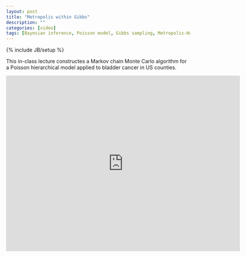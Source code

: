 ```yaml
---
layout: post
title: "Metropolis within Gibbs"
description: ""
categories: [video]
tags: [Bayesian inference, Poisson model, Gibbs sampling, Metropolis-Hastings, MCMC]
---
```

{% include JB/setup %}

This in-class lecture constructes a Markov chain Monte Carlo algorithm for a Poisson hierarchical model applied to bladder cancer in US counties. 

<iframe width="640" height="480" src="http://www.youtube.com/embed/RJjcBwRiR38" frameborder="0" allowfullscreen></iframe>

